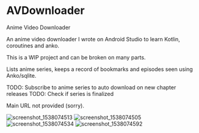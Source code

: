 # AVDownloader
Anime Video Downloader

An anime video downloader I wrote on Android Studio to learn Kotlin, coroutines and anko.

This is a WIP project and can be broken on many parts.

Lists anime series, keeps a record of bookmarks and episodes seen using Anko/sqlite.

TODO: Subscribe to anime series to auto download on new chapter releases
TODO: Check if series is finalized

Main URL not provided (sorry).

![screenshot_1538074513](https://user-images.githubusercontent.com/28767885/46168258-3718f480-c298-11e8-993c-ea236d7b0ab0.png)
![screenshot_1538074505](https://user-images.githubusercontent.com/28767885/46168259-3718f480-c298-11e8-88de-c1ebd79f41ef.png)
![screenshot_1538074534](https://user-images.githubusercontent.com/28767885/46168260-3718f480-c298-11e8-9640-7b3973957104.png)
![screenshot_1538074592](https://user-images.githubusercontent.com/28767885/46168262-3718f480-c298-11e8-945d-07a36916a0cc.png)
